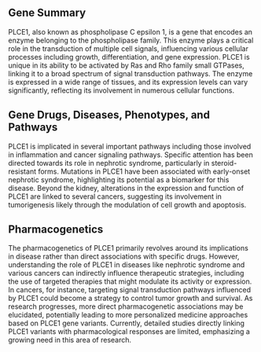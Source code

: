 ## Gene Summary
PLCE1, also known as phospholipase C epsilon 1, is a gene that encodes an enzyme belonging to the phospholipase family. This enzyme plays a critical role in the transduction of multiple cell signals, influencing various cellular processes including growth, differentiation, and gene expression. PLCE1 is unique in its ability to be activated by Ras and Rho family small GTPases, linking it to a broad spectrum of signal transduction pathways. The enzyme is expressed in a wide range of tissues, and its expression levels can vary significantly, reflecting its involvement in numerous cellular functions.

## Gene Drugs, Diseases, Phenotypes, and Pathways
PLCE1 is implicated in several important pathways including those involved in inflammation and cancer signaling pathways. Specific attention has been directed towards its role in nephrotic syndrome, particularly in steroid-resistant forms. Mutations in PLCE1 have been associated with early-onset nephrotic syndrome, highlighting its potential as a biomarker for this disease. Beyond the kidney, alterations in the expression and function of PLCE1 are linked to several cancers, suggesting its involvement in tumorigenesis likely through the modulation of cell growth and apoptosis. 

## Pharmacogenetics
The pharmacogenetics of PLCE1 primarily revolves around its implications in disease rather than direct associations with specific drugs. However, understanding the role of PLCE1 in diseases like nephrotic syndrome and various cancers can indirectly influence therapeutic strategies, including the use of targeted therapies that might modulate its activity or expression. In cancers, for instance, targeting signal transduction pathways influenced by PLCE1 could become a strategy to control tumor growth and survival. As research progresses, more direct pharmacogenetic associations may be elucidated, potentially leading to more personalized medicine approaches based on PLCE1 gene variants. Currently, detailed studies directly linking PLCE1 variants with pharmacological responses are limited, emphasizing a growing need in this area of research.